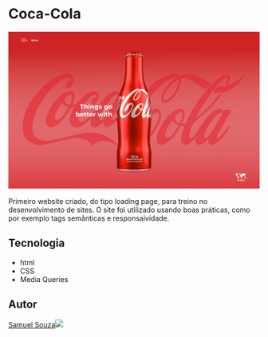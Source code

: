 # Coca-Cola
![Coca-Cola](./img/coca-cola-preview.png)

[coca-cola-preview]: ./img/coca-cola-preview.png
[github]: ./img/Git.png

Primeiro website criado, do tipo loading page, para treino no desenvolvimento de sites.
O site foi utilizado usando boas práticas, como por exemplo tags semânticas e responsaividade.

## Tecnologia
* html
* CSS 
* Media Queries

## Autor
[Samuel Souza](https://github.com/SamBakasura)![][github]